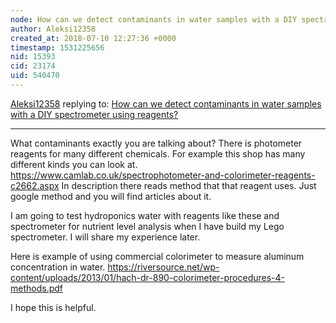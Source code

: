 ```yaml
---
node: How can we detect contaminants in water samples with a DIY spectrometer using reagents?
author: Aleksi12358
created_at: 2018-07-10 12:27:36 +0000
timestamp: 1531225656
nid: 15393
cid: 23174
uid: 540470
---
```




[Aleksi12358](../profile/Aleksi12358) replying to: [How can we detect contaminants in water samples with a DIY spectrometer using reagents?](../notes/warren/12-18-2017/how-do-i)

----
What contaminants exactly you are talking about? There is photometer reagents for many different chemicals.
For example this shop has many different kinds you can look at. 
https://www.camlab.co.uk/spectrophotometer-and-colorimeter-reagents-c2662.aspx
In description there reads method that that reagent uses. Just google method and you will find articles about it.

I am going to test hydroponics water with reagents like these and spectrometer for nutrient level analysis when I have build my Lego spectrometer. I will share my experience later.

Here is example of using commercial colorimeter to measure aluminum concentration in water.
https://riversource.net/wp-content/uploads/2013/01/hach-dr-890-colorimeter-procedures-4-methods.pdf

I hope this is helpful.
